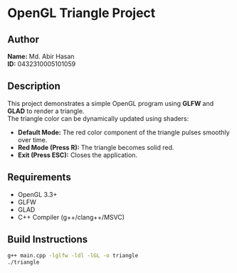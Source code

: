 # OpenGL Triangle Project

## Author
**Name:** Md. Abir Hasan  
**ID:** 0432310005101059  

## Description
This project demonstrates a simple OpenGL program using **GLFW** and **GLAD** to render a triangle.  
The triangle color can be dynamically updated using shaders:
- **Default Mode:** The red color component of the triangle pulses smoothly over time.
- **Red Mode (Press R):** The triangle becomes solid red.
- **Exit (Press ESC):** Closes the application.

## Requirements
- OpenGL 3.3+
- GLFW
- GLAD
- C++ Compiler (g++/clang++/MSVC)

## Build Instructions
```bash
g++ main.cpp -lglfw -ldl -lGL -o triangle
./triangle
